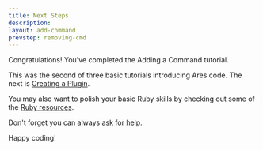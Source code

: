 ```yaml
---
title: Next Steps
description:
layout: add-command
prevstep: removing-cmd
---
```


Congratulations! You've completed the Adding a Command tutorial.

This was the second of three basic tutorials introducing Ares code.  The next is [Creating a Plugin](/tutorials/code/create-plugin).

You may also want to polish your basic Ruby skills by checking out some of the [Ruby resources](/tutorials/code/ruby).

Don't forget you can always [ask for help](/feedback). 

Happy coding!

